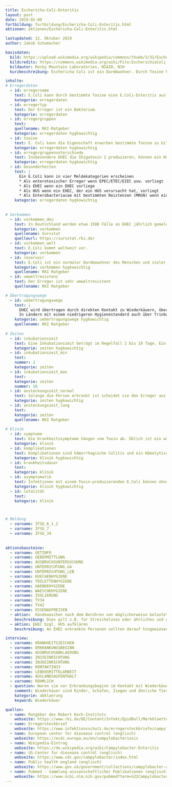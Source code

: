 ```yaml
---
title: Eschericha-Coli-Enteritis
layout: post
date: 2019-02-08
fortbildung: fortbildung/Eschericha-Coli-Enteritis.html
aktionen: aktionen/Eschericha-Coli-Enteritis.html

lastupdated: 22. Oktober 2019
author: Jakob Schumacher

basisdaten:
  bild: https://upload.wikimedia.org/wikipedia/commons/thumb/3/32/EscherichiaColi_NIAID.jpg/800px-EscherichiaColi_NIAID.jpg
  bildcredits: https://commons.wikimedia.org/wiki/File:EscherichiaColi_NIAID.jpg
  bildautor: Rocky Mountain Laboratories, NIAID, NIH
  kurzbeschreibung: Eschericha Coli ist ein Darmbwohner. Durch Toxine kann er Erkrankungen auslösen. Er kann in mehreren Kategorien gemeldet werden.

inhalte:  
# Erregerdaten
  - id: erregername
    text: E.Coli kann durch bestimmte Toxine eine E.Coli-Enteritis auslösen.
    kategorie: erregerdaten
  - id: erregertyp
    text: Der Erreger ist ein Bakterium. 
    kategorie: erregerdaten
  - id: erregergruppen
    text:  
    quellename: RKI-Ratgeber 
    kategorie: erregerdaten hygkowichtig
  - id: toxine
    text: E. Coli kann die Eigenschaft erwerben bestimmte Toxine zu bilden. Bei bestimmten Toxinen wird dem Erreger dann ein spezieller Name zugeschrieben. ETEC (produziert Enterotoxin), EHEC (produziert Shigatoxin), EPEC (produziert EAF), EAEC (produziert aggregierende Enterotoxine), EIEC (produziert invasive Enterotoxine). 
    kategorie: erregerdaten hygkowichtig
  - id: erregergruppenunterschiede
    text: Insbesondere EHEC die Shigatoxin 2 produzieren, können ein Hämolytisch-Urämisches-Syndrom hervorrufen. 
    kategorie: erregerdaten hygkowichtig
  - id: besonderheiten
    text: |
      Ein E.Coli kann in vier Meldekategorien erscheinen 
      * Als enterotoxischer Erreger wenn EPEC/ETEC/EIEC usw. vorliegt
      * Als EHEC wenn ein EHEC vorliege
      * Als HUS wenn ein EHEC, der ein HUS verursacht hat, vorliegt
      * Als Enterobacteriacae mit bestimmten Reistenzen (MRGN) wenn ein resistenzverursachendes Gen vorliegt
    kategorie: erregerdaten hygkowichtig
    
    
# Vorkommen
  - id: vorkommen_deu
    text: In Deutschland werden etwa 1500 Fälle an EHEC jährlich gemeldet und etwas weniger als 100 HUS Fälle.
    kategorie: vorkommen
    quellename: Survstat
    quelleurl: https://survstat.rki.de/
  - id: vorkommen_welt
    text: E.Coli kommt weltweit vor.
    kategorie: vorkommen
  - id: reservoir
    text: E.Coli ist ein normaler Darmbewohner des Menschen und vieler Tiere. Erkrankungen durch E.Coli mit Toxinen kommen weltweit vor. Wiederkäuer (z.B. Rinder, Schafe, Ziegen) sind ein wichtiges Reservoir.
    kategorie: vorkommen hygkowichtig
    quellename: RKI Ratgeber
  - id: umweltresistenz
    text: Der Erreger ist sehr umweltresistent
    quellename: RKI Ratgeber

# Übertragungswege
  - id: uebertragungswege
    text: | 
      EHEC wird übertragen durch direkten Kontakt zu Wiederkäuern, über Lebensmittel wie z.B. Lammfleisch und Rohwurst, aber auch Salate und Rohmlich. Mensch-zu-Mensch Übertragungen sind im Vergleich zu anderen bakteriellen Durchfallerregern häufiger.
      In Ländern mit einem niedrigeren Hygienestandard auch über Trinkwasser oder Baden. ETEC, EPEC und andere werden ebenfalls über Lebensmittel, Wasser und von Mensch-zu-Mensch übertragen.
    kategorie: uebertragungswege hygkowichtig
    quellename: RKI Ratgeber
    
# Zeiten
  - id: inkubationszeit
    text: Eine Inkubationszeit beträgt im Regelfall 2 bis 10 Tage. Ein HUS beginnt gegebenenfalls 5 bis 12 Tage nach dem Erkrankungsbeginn
    kategorie: zeiten hygkowichtig
  - id: inkubationszeit_min
    text: 
    nummer: 2 
    kategorie: zeiten
  - id: inkubationszeit_max
    text:
    kategorie: zeiten
    nummer: 10 
  - id: ansteckungszeit_normal
    text: Solange die Person erkrankt ist scheidet sie den Erreger aus. Auch nach dem Ende der Symptome kann der Erreger über Wochen ausgeschieden werden.
    kategorie: zeiten hygkowichtig
  - id: ansteckungszeit_lang 
    text: 
    kategorie: zeiten
    quellename: RKI Ratgeber
    
# Klinik
  - id: symptome
    text: Die Krankheitssymptome hängen vom Toxin ab. Üblich ist ein wässriger Durchfall mit Übelkeit, Erbrechen und Abdominalschmerzen
    kategorie: klinik
  - id: komplikationen
    text: Komplikationen sind hämorrhagische Colitis und ein Hämolytisch-Urämisches-Syndrom
    kategorie: klinik hygkowichtig
  - id: krankheitsdauer
    text: 
    kategorie: klinik
  - id: asymptomatik
    text: Infektionen mit einem Toxin-produzierenden E.Coli können ohne Krankheitszeichen verlaufen.
    kategorie: klinik hygkowichtig
  - id: letalität
    text: 
    kategorie: klinik



# Meldung
  - varname: IFSG_6_1_2
  - varname: IFSG_7
  - varname: IFSG_34
  
  
aktionsbausteine:
  - varname: GETINFO
  - varname: UEBERMITTLUNG
  - varname: AUSBRUCHSUNTERSUCHUNG
  - varname: UNTERRICHTUNG_GA
  - varname: UNTERRICHTUNG_LEB
  - varname: KUECHENHYGIENE
  - varname: TOILETTENHYGIENE
  - varname: HAENDEHYGIENE
  - varname: WAESCHEHYGIENE
  - varname: ISOLIERUNG
  - varname: TV34
  - varname: TV42
  - varname: ESSENAUFREISEN
  - aktion:  Händewaschen nach dem Berühren von möglicherweise belasteten Tieren. 
    beschreibung: Dies gilt z.B. für Streichelzoos oder ähnliches und geschieht zur Verhinderung zukünftiger Fälle. 
  - aktion: EHEC bzgl. HUS aufklären
    beschreibung: An EHEC erkrankte Personen sollten darauf hingewiesen, dass sie möglicherweise ein Hämolytisch-Urämisches-Syndrom entwickeln können.

interview:     
  - varname: KRANKHEITSZEICHEN
  - varname: ERKRANKUNGSBEGINN
  - varname: AUSBRUCHSABKLAERUNG
  - varname: IN33EINRICHTUNG
  - varname: IN36EINRICHTUNG
  - varname: KONTAKTIN33
  - varname: LEBENSMITTELARBEIT
  - varname: AUSLANDSAUFENTHALT
  - varname: ROHMLICH
  - question: Waren sie vor Erkrankungsbeginn im Kontakt mit Wiederkäuern?
    comment: Wiederkäuer sind Rinder, Schafen, Ziegen und ähnliche Tiere. Wenn dies in der Inkubationszeit erfolgt ist sollte das zuständige Veterinäramt informiert werden.
    kategorie: abklaerung 
    keyword: Wiederkäuer

quellen:
  - name: Ratgeber des Robert Koch-Instituts
    webseite: https://www.rki.de/DE/Content/Infekt/EpidBull/Merkblaetter/Ratgeber_Campylobacter.html
  - name: Erregersteckbrief
    webseite: https://www.infektionsschutz.de/erregersteckbriefe/campylobacter/
  - name: European center for diesease control (englisch)
    webseite: https://ecdc.europa.eu/en/campylobacteriosis
  - name: Wikipedia-Eintrag
    webseite: https://de.wikipedia.org/wiki/Campylobacter-Enteritis
  - name: US-Center for diesease control (englisch)
    webseite: https://www.cdc.gov/campylobacter/index.html
  - name: Public health england (englisch)
    webseite: https://www.gov.uk/government/collections/campylobacter-guidance-data-and-analysis
  - name: Pubmed - Sammlung wissenschaftlicher Publikationen (englisch)
    webseite: https://www.ncbi.nlm.nih.gov/pubmed?term=%22Campylobacter+Infections%22%5BMesh%5D
---
```

